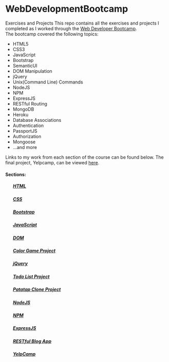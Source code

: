 # WebDevelopmentBootcamp
Exercises and Projects
This repo contains all the exercises and projects I completed as I worked through the <a href="https://www.udemy.com/the-web-developer-bootcamp/learn/v4/overview">Web Developer Bootcamp</a>.</br>
The bootcamp covered the following topics:
<ul>
<li>HTML5</li>
<li>CSS3</li>
<li>JavaScript</li>
<li>Bootstrap</li>
<li>SemanticUI</li>
<li>DOM Manipulation</li>
<li>jQuery</li>
<li>Unix(Command Line) Commands</li>
<li>NodeJS</li>
<li>NPM</li>
<li>ExpressJS</li>
<li>RESTful Routing</li>
<li>MongoDB</li>
<li>Heroku</li>
<li>Database Associations</li>
<li>Authentication</li>
<li>PassportJS</li>
<li>Authorization</li>
<li>Mongoose</li>
<li>...and more</li>
</ul>

Links to my work from each section of the course can be found below. The final project, Yelpcamp, can be viewed <a href="http://calvinlortie.com/apps/yelpcamp">here</a>.

<h4>Sections:</h4>
<ul>
<h5><a href="https://github.com/clortie/WebDevelopmentBootcamp/tree/master/HTML">HTML</a></h5>
<h5><a href="https://github.com/clortie/WebDevelopmentBootcamp/tree/master/CSS">CSS</a></h5>
<h5><a href="https://github.com/clortie/WebDevelopmentBootcamp/tree/master/Bootstrap">Bootstrap</a></h5>
<h5><a href="https://github.com/clortie/WebDevelopmentBootcamp/tree/master/JavaScript">JavaScript</a></h5>
<h5><a href="https://github.com/clortie/WebDevelopmentBootcamp/tree/master/DOM">DOM</a></h5>
<h5><a href="https://github.com/clortie/WebDevelopmentBootcamp/tree/master/ColorGuessingGame">Color Game Project</a></h5>
<h5><a href="https://github.com/clortie/WebDevelopmentBootcamp/tree/master/jQuery">jQuery</a></h5>
<h5><a href="https://github.com/clortie/WebDevelopmentBootcamp/tree/master/TodoListProject">Todo List Project</a></h5>
<h5><a href="https://github.com/clortie/WebDevelopmentBootcamp/tree/master/PatatapClone">Patatap Clone Project</a></h5>
<h5><a href="https://github.com/clortie/WebDevelopmentBootcamp/tree/master/NodeJS">NodeJS</a></h5>
<h5><a href="https://github.com/clortie/WebDevelopmentBootcamp/tree/master/NPM">NPM</a></h5>
<h5><a href="https://github.com/clortie/WebDevelopmentBootcamp/tree/master/ExpressJS">ExpressJS</a></h5>
<h5><a href="https://github.com/clortie/WebDevelopmentBootcamp/tree/master/RESTfulRouting/BlogApp">RESTful Blog App</a></h5>
<h5><a href="https://github.com/clortie/WebDevelopmentBootcamp/tree/master/YelpCamp">YelpCamp</a></h5>
</ul>

